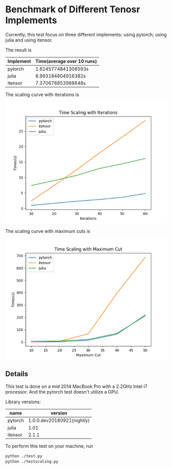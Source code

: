 # Benchmark of Different Tenosr Implements

Currently, this test focus on three different implements: using pytorch; using julia and using itensor.

The result is

| Implement | Time(average over 10 runs) |
| --------- | -------------------------- |
| pytorch   | 1.6145774841308593s        |
| julia     | 8.993184804916382s         |
| itensor   | 7.370678853988648s         |

The scaling curve with iterations is

![scaling curve](./etc/iterations.png)

The scaling curve with maximum cuts is

![cut](./etc/maximumcut.png)

## Details

This test is done on a mid 2014 MacBook Pro with a 2.2GHz Intel i7 processor. And the pytorch test doesn't utilize a GPU. 

Library versions:

| name    | version                    |
| ------- | -------------------------- |
| pytorch | 1.0.0.dev20180921(nightly) |
| julia   | 1.01                       |
| itensor | 2.1.1                      |

To perform this test on your machine, run

```bash
python ./test.py
python ./testscaling.py
```

